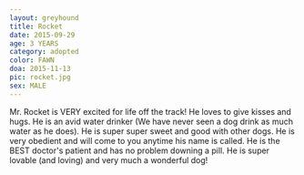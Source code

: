 ```yaml
---
layout: greyhound
title: Rocket
date: 2015-09-29
age: 3 YEARS
category: adopted
color: FAWN
doa: 2015-11-13
pic: rocket.jpg
sex: MALE
---
```


Mr. Rocket is VERY excited for life off the track! He loves to give kisses and hugs. He is an avid water drinker (We have never seen a dog drink as much water as he does). He is super super sweet and good with other dogs. He is very obedient and will come to you anytime his name is called. He is the BEST doctor's patient and has no problem downing a pill. He is super lovable (and loving) and very much a wonderful dog! 